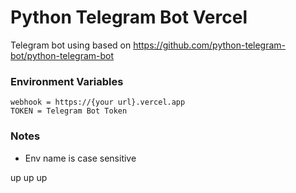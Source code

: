 # Python Telegram Bot Vercel
Telegram bot using based on https://github.com/python-telegram-bot/python-telegram-bot

### Environment Variables
```
webhook = https://{your url}.vercel.app
TOKEN = Telegram Bot Token
```
### Notes
- Env name is case sensitive

up
up
up
